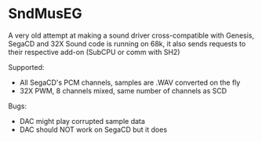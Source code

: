 # SndMusEG
A very old attempt at making a sound driver cross-compatible with
Genesis, SegaCD and 32X
Sound code is running on 68k, it also sends requests to their respective
add-on (SubCPU or comm with SH2)

Supported:
- All SegaCD's PCM channels, samples are .WAV converted on the fly
- 32X PWM, 8 channels mixed, same number of channels as SCD

Bugs:
- DAC might play corrupted sample data
- DAC should NOT work on SegaCD but it does 
